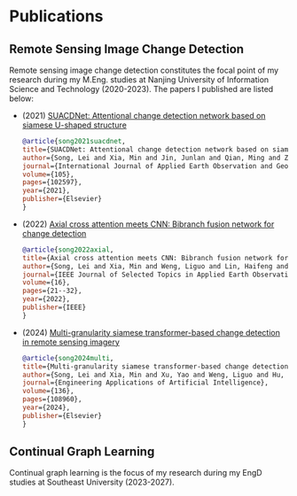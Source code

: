 # Publications
## Remote Sensing Image Change Detection
Remote sensing image change detection constitutes the focal point of my research during my M.Eng. studies at Nanjing University of Information Science and Technology (2020-2023). The papers I published are listed below:
- (2021) [SUACDNet: Attentional change detection network based on siamese U-shaped structure](https://pdf.sciencedirectassets.com/272637/1-s2.0-S0303243421X00098/1-s2.0-S0303243421003044/main.pdf?X-Amz-Security-Token=IQoJb3JpZ2luX2VjEEAaCXVzLWVhc3QtMSJHMEUCIQDY7k6F8j2Ms4zBjJNNQctSbLzSoZnYOQ%2FT4%2FIktMKC5QIge%2Bvjnj8LICVfJBCgUezvtoJFwGqAB4Scdg%2BRxfy0M5kqsgUIKBAFGgwwNTkwMDM1NDY4NjUiDPAy8WyyILhgoeqqUyqPBcRW6X7DQ4FVJCyMkWeCqswUXI02K55jQoDU4Y%2FCiP9aCtovNnDsW49D98TbaLCs5OtLWdPZUEJrq1WZifwOwfFVu147%2BT%2BJjCs%2F6bPd6vyDsKhUPVrqxx4faA99jEXMUscht4wqdw4e3WcDtMv4XRS2NMHhxlgoNwDcn4nSg647vIP0tHF79VMZPbI1ALcGuxsean1XSElC4NBv33nB8gyI%2FlWQKMc45VQ45V83dHxQGUPl43gDCWt0GNp5700TUXM6oq5Lsc5HH5EukaV48JJacg5b5c5NWKAf1Dly%2BIHyXu0U1ZeUmI1gvI7joqF6AVrCcNpBDchnicfCazsZGI58r0iipmAVYXVlTMxCvNlfDy3gKOCBdE4txZDA0IHSW4UivKNoCTfvAslgueE6NK5HuM0pXpzFpRW1sQUl0WLZth9zD7zSfM5CSMWy6YCg0nCRvY94sOBbfvL6Vd%2FNtKJQHnIWCRWAfrNtj%2F3g9gaa87u%2BFQ7aj2ggOiYNZNRvPOyuT2j%2FZdM1wrEe5RGhXkpx3%2BguWxhNd7FgQmqW7iG4AQkeagnSPcRVjgG7kGnZzgRBgozJFJ%2FXQiUnmE5W1ys4TxZrSpfp6PnLlhOvV6H%2FRFJ4zMWA2tn5mT0KEnvYqZQKeFqZyAQwEy2ufeHz2uU2fNrHfmk3OvM9EtqOEtCbfnk0ixtp029vnU6iqN%2BPRa6V2gUq5tBA%2BEoFA5OWngjPYWVfKtkzKgY1O62DKNotCQVJ0aMbxF1IE9SPd0x8QT2Bl08KEyaeaqp85GWH9DHkuYggUyXggIbAGpEahurSKiX3gsGy2D7nWh%2BR%2BRJqQ7Xm1g3hOdk3HhM7JA6P6uFS%2FKIU3iS3v7pKm%2B7Ec%2Bowt4KdtQY6sQHa41%2BWtFl8OgI1t1t6Fe8OgHcnXUSgxWDikRVexvo8wRzELZL6NY%2BSoSKVKCLV9pgWA5K3hxh%2BdTWnFQYJSvKfMINEN6YXSuN5mTHNqxAIRaUz8vdpRBxTbCap04evww%2FrA0XwiLPgV8TdxGikZhW%2B8iLGveo50%2FCYhoWOTEsOqT7%2Fh8vueE5TUKXnA1Z%2BKmCJJYePZBVDITebuR4Wt9nii7xJ80KuELo8AdPRnTuxi6I%3D&X-Amz-Algorithm=AWS4-HMAC-SHA256&X-Amz-Date=20240729T074715Z&X-Amz-SignedHeaders=host&X-Amz-Expires=300&X-Amz-Credential=ASIAQ3PHCVTYSC7JTLWK%2F20240729%2Fus-east-1%2Fs3%2Faws4_request&X-Amz-Signature=4b173bb3cd93de314f890e7948e340685daea53399367dee70fdb1ac81e9afa9&hash=9c4f460cc437372187c16b2f68391916013da69294d04ffe5c554df24d65ad50&host=68042c943591013ac2b2430a89b270f6af2c76d8dfd086a07176afe7c76c2c61&pii=S0303243421003044&tid=spdf-cafd0883-67e8-4fe8-8fe2-e8bfc585d931&sid=3ccba6bb40401349139b1406b84f50611acagxrqa&type=client&tsoh=d3d3LnNjaWVuY2VkaXJlY3QuY29t&ua=090358050e0053050158&rr=8aab7ff73cc2a08e&cc=sg)
  ```bibtex
  @article{song2021suacdnet,
  title={SUACDNet: Attentional change detection network based on siamese U-shaped structure},
  author={Song, Lei and Xia, Min and Jin, Junlan and Qian, Ming and Zhang, Yonghong},
  journal={International Journal of Applied Earth Observation and Geoinformation},
  volume={105},
  pages={102597},
  year={2021},
  publisher={Elsevier}
  }
- (2022) [Axial cross attention meets CNN: Bibranch fusion network for change detection](https://ieeexplore.ieee.org/stamp/stamp.jsp?arnumber=9961863)
  ```bibtex
  @article{song2022axial,
  title={Axial cross attention meets CNN: Bibranch fusion network for change detection},
  author={Song, Lei and Xia, Min and Weng, Liguo and Lin, Haifeng and Qian, Ming and Chen, Binyu},
  journal={IEEE Journal of Selected Topics in Applied Earth Observations and Remote Sensing},
  volume={16},
  pages={21--32},
  year={2022},
  publisher={IEEE}
  }
- (2024) [Multi-granularity siamese transformer-based change detection in remote sensing imagery](https://pdf.sciencedirectassets.com/271095/1-s2.0-S0952197624X00123/1-s2.0-S0952197624011187/main.pdf?X-Amz-Security-Token=IQoJb3JpZ2luX2VjED8aCXVzLWVhc3QtMSJIMEYCIQDog8z651%2FIxu3%2FaZltbfG0ghZBPaHlaiLSLAwEhZeX%2FAIhAMKqGGqOVfTDP5yRPu8Ba9JvJ3g04aTLsVwuxs42okfZKrMFCCgQBRoMMDU5MDAzNTQ2ODY1IgxA52fgFGPw8wEwBdsqkAUf%2Bl9CccJjHLsU1NereIcbP75b3wehCROO7FF6TUDyJhHQDN2Ew95n1Hy%2F61hwAcakiJG2jJ06SnH86PjwhiGLHBv6Fc%2FxTd7eiTQXqVhuwOIk3GPZ6gkVehSdbFmmd1wUeqJGvVe0zGeDsbDQrlZo5Z9fi0YW%2FN9z7JptKg4acpXiJGa2zfrNhHL8ui%2BGkFC8cAGrffsi9%2FI%2BqJILz7t3ZRNc%2B1gAS6iEU4qcG3XDhKKcQFTwZMOK5KL1l89s3IIEvY%2BX%2FpiB2X3Tn72dww9v9m9bdcyLqiOW2CYm2H56IkyQBa%2BKJeU2betmH9IR8Gwn6E5y6JYvZNGNaMc58oqrPx6fOKq0y64Z9w4Be0l%2Ba7jmyND%2F%2FExa%2BasUHpnoDgjAcKloYrkcHIZ%2FSsRn0PAzbchTN2FeTVyqVGk9zWnmsawb%2FeF7eXsHbrtFo7m4igMWxYZPebKUiagorSg3zIgAFZL94iHqSy2FxZjltQC4%2Fb7p5FccBp%2Bvu8eNaJeopO%2FGpabRbdJ3duc2fHMV3Qh8qVsJze4RWcnG4KH%2BMutMGlAFzHzg%2Bz%2FvfXfgsw9UCT2RGcOHkBNfDbKnPbXdukqp0uqv8%2FanaNBxkO8niYvnknCH92kU87tuoWVmlcI6YnFOdDdEpV303eW90WsLDpfHxHRNBlLgOamy8CD%2BWrM6MpHXxLmqi%2FVidc8mZ%2F5VgiCTvnwRP43Cc%2B4szSymhHkXCs8ufQpF5cCr5Nv2FIgr5JyxWDQ0Kk5njeoRjZsRRZN2nmKQnqKEpevNLj3IGd%2Fo0Ns0JDvBuuHoE3Tey0D8r2Pd11Gn7BteVQOyI5ODTxhXnrJtAdT8AdhBmGNquE2smYb%2B%2Bvep1nJIvBj08JrO0DD18Jy1BjqwAciSNn9QmcnwR3P54NSFCJKYYmS9D7ldZ4GOZFRO2AMwW8H2kD3kz9dz1cLeiQtIv855y%2FIwertPe093YFCno9pwX%2BMxkOse6lA7mTFknRoD%2Fkogm47BmhZ5M6V4e3BXbuxs6F5JNs0xwR8LLjefsY6j2pqa6rIg3Pr8cMnn89u8eIcJpEofQRBUDz4Eq476zf9raXJVGlG95eDXPqOzWCvZUNdf3q8uMQtK10m5KGck&X-Amz-Algorithm=AWS4-HMAC-SHA256&X-Amz-Date=20240729T074631Z&X-Amz-SignedHeaders=host&X-Amz-Expires=299&X-Amz-Credential=ASIAQ3PHCVTYVSMYSSPS%2F20240729%2Fus-east-1%2Fs3%2Faws4_request&X-Amz-Signature=e947e8dc24aedce3c93e7ac7ef67054a8f31e12ae0f53cf86578e2a7e7d70f61&hash=37ed37d3375dd431c3cd61844bef0e03bf8a048dc0009d89cf7cfac47b7fb902&host=68042c943591013ac2b2430a89b270f6af2c76d8dfd086a07176afe7c76c2c61&pii=S0952197624011187&tid=spdf-21e13a38-47ab-4b61-a7c1-a53041975247&sid=3ccba6bb40401349139b1406b84f50611acagxrqa&type=client&tsoh=d3d3LnNjaWVuY2VkaXJlY3QuY29t&ua=090358050e005306025e&rr=8aab7ee1bf6ea08e&cc=sg)
  ```bibtex
  @article{song2024multi,
  title={Multi-granularity siamese transformer-based change detection in remote sensing imagery},
  author={Song, Lei and Xia, Min and Xu, Yao and Weng, Liguo and Hu, Kai and Lin, Haifeng and Qian, Ming},
  journal={Engineering Applications of Artificial Intelligence},
  volume={136},
  pages={108960},
  year={2024},
  publisher={Elsevier}
  }
## Continual Graph Learning
Continual graph learning is the focus of my research during my EngD studies at Southeast University (2023-2027).
